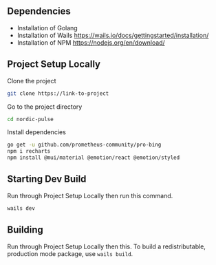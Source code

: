 

## Dependencies
- Installation of Golang
- Installation of Wails https://wails.io/docs/gettingstarted/installation/
- Installation of NPM https://nodejs.org/en/download/

## Project Setup Locally

Clone the project

```bash
git clone https://link-to-project
```

Go to the project directory

```bash
cd nordic-pulse
```

Install dependencies

```bash
go get -u github.com/prometheus-community/pro-bing
npm i recharts
npm install @mui/material @emotion/react @emotion/styled
```

## Starting Dev Build
Run through Project Setup Locally then run this command.
```bash
wails dev
```

## Building
Run through Project Setup Locally then this.
To build a redistributable, production mode package, use `wails build`.

